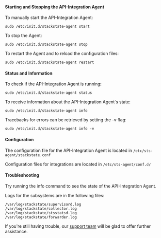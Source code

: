 #### Starting and Stopping the API-Integration Agent
To manually start the API-Integration Agent:

```
sudo /etc/init.d/stackstate-agent start
```

To stop the Agent:

```
sudo /etc/init.d/stackstate-agent stop
```

To restart the Agent and to reload the configuration files:

```
sudo /etc/init.d/stackstate-agent restart
```

#### Status and Information

To check if the API-Integration Agent is running:

```
sudo /etc/init.d/stackstate-agent status
```

To receive information about the API-Integration Agent's state:

```
sudo /etc/init.d/stackstate-agent info
```

Tracebacks for errors can be retrieved by setting the -v flag:

```
sudo /etc/init.d/stackstate-agent info -v
```

[comment]: # (split)

#### Configuration

The configuration file for the API-Integration Agent is located in `/etc/sts-agent/stackstate.conf`

Configuration files for integrations are located in `/etc/sts-agent/conf.d/`

#### Troubleshooting

Try running the info command to see the state of the API-Integration Agent.

Logs for the subsystems are in the following files:

```
/var/log/stackstate/supervisord.log
/var/log/stackstate/collector.log
/var/log/stackstate/stsstatsd.log
/var/log/stackstate/forwarder.log
```

If you're still having trouble, our [support team](https://support.stackstate.com/hc/en-us) will be glad to offer further assistance.
